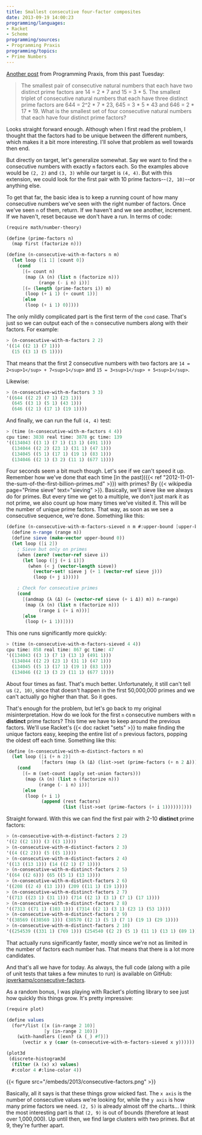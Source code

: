 ```yaml
---
title: Smallest consecutive four-factor composites
date: 2013-09-19 14:00:23
programming/languages:
- Racket
- Scheme
programming/sources:
- Programming Praxis
programming/topics:
- Prime Numbers
---
```

<a href="http://programmingpraxis.com/2013/09/17/smallest-consecutive-four-factor-composites/">Another post</a> from Programming Praxis, from this past Tuesday:

> The smallest pair of consecutive natural numbers that each have two distinct prime factors are 14 = 2 * 7 and 15 = 3 * 5. The smallest triplet of consecutive natural numbers that each have three distinct prime factors are 644 = 2^2 * 7 * 23, 645 = 3 * 5 * 43 and 646 = 2 * 17 * 19. What is the smallest set of four consecutive natural numbers that each have four distinct prime factors?

<!--more-->

Looks straight forward enough. Although when I first read the problem, I thought that the factors had to be unique between the different numbers, which makes it a bit more interesting. I'll solve that problem as well towards then end.

But directly on target, let's generalize somewhat. Say we want to find the `n` consecutive numbers with exactly `m` factors each. So the examples above would be `(2, 2)` and `(3, 3)` while our target is `(4, 4)`. But with this extension, we could look for the first pair with 10 prime factors--`(2, 10)`--or anything else. 

To get that far, the basic idea is to keep a running count of how many consecutive numbers we've seen with the right number of factors. Once we've seen `n` of them, return. If we haven't and we see another, increment. If we haven't, reset because we don't have a run. In terms of code:

```scheme
(require math/number-theory)

(define (prime-factors n)
  (map first (factorize n)))

(define (n-consecutive-with-m-factors n m)
  (let loop ([i 1] [count 0])
    (cond
      [(= count n) 
       (map (λ (n) (list n (factorize n)))
            (range (- i n) i))]
      [(= (length (prime-factors i)) m)
       (loop (+ i 1) (+ count 1))]
      [else 
       (loop (+ i 1) 0)])))
```

The only mildly complicated part is the first term of the `cond` case. That's just so we can output each of the `n` consecutive numbers along with their factors. For example:

```scheme
> (n-consecutive-with-m-factors 2 2)
'((14 ((2 1) (7 1))) 
  (15 ((3 1) (5 1))))
```

That means that the first 2 consecutive numbers with two factors are `14 = 2<sup>1</sup> + 7<sup>1</sup>` and `15 = 3<sup>1</sup> + 5<sup>1</sup>`. 

Likewise:

```scheme
> (n-consecutive-with-m-factors 3 3)
'((644 ((2 2) (7 1) (23 1)))
  (645 ((3 1) (5 1) (43 1)))
  (646 ((2 1) (17 1) (19 1))))
```

And finally, we can run the full `(4, 4)` test:

```scheme
> (time (n-consecutive-with-m-factors 4 4))
cpu time: 3838 real time: 3878 gc time: 139
'((134043 ((3 1) (7 1) (13 1) (491 1)))
  (134044 ((2 2) (23 1) (31 1) (47 1)))
  (134045 ((5 1) (17 1) (19 1) (83 1)))
  (134046 ((2 1) (3 2) (11 1) (677 1))))
```

Four seconds seem a bit much though. Let's see if we can't speed it up. Remember how we've done that each time [in the past]({{< ref "2012-11-01-the-sum-of-the-first-billion-primes.md" >}}) with primes? By {{< wikipedia page="Prime sieve" text="sieving" >}}. Basically, we'll sieve like we always do for primes. But every time we get to a multiple, we don't just mark it as not prime, we also count up how many times we've visited it. This will be the number of unique prime factors. That way, as soon as we see a consecutive sequence, we're done. Something like this:

```scheme
(define (n-consecutive-with-m-factors-sieved n m #:upper-bound [upper-bound 1000000])
  (define n-range (range n))
  (define sieve (make-vector upper-bound 0))
  (let loop ([i 2])
    ; Sieve but only on primes
    (when (zero? (vector-ref sieve i))
      (let loop ([j (+ i i)])
        (when (< j (vector-length sieve))
          (vector-set! sieve j (+ 1 (vector-ref sieve j)))
          (loop (+ j i)))))

    ; Check for consecutive primes
    (cond
      [(andmap (λ (Δ) (= (vector-ref sieve (+ i Δ)) m)) n-range)
       (map (λ (n) (list n (factorize n)))
            (range i (+ i n)))]
      [else
       (loop (+ i 1))])))
```

This one runs significantly more quickly:

```scheme
> (time (n-consecutive-with-m-factors-sieved 4 4))
cpu time: 858 real time: 867 gc time: 47
'((134043 ((3 1) (7 1) (13 1) (491 1)))
  (134044 ((2 2) (23 1) (31 1) (47 1)))
  (134045 ((5 1) (17 1) (19 1) (83 1)))
  (134046 ((2 1) (3 2) (11 1) (677 1))))
```

About four times as fast. That's much better. Unfortunately, it still can't tell us `(2, 10)`, since that doesn't happen in the first 50,000,000 primes and we can't actually go higher than that. So it goes.

That's enough for the problem, but let's go back to my original misinterpretation. How do we look for the first `n` consecutive numbers with `m` **distinct** prime factors? This time we have to keep around the previous factors. We'll use Racket's {{< doc racket "sets" >}} to make finding the unique factors easy, keeping the entire list of `n` previous factors, popping the oldest off each time. Something like this:

```scheme
(define (n-consecutive-with-m-distinct-factors n m)
  (let loop ([i (+ n 2)]
             [factors (map (λ (Δ) (list->set (prime-factors (+ n 2 Δ)))) (range n))])
    (cond
      [(= m (set-count (apply set-union factors)))
       (map (λ (n) (list n (factorize n)))
            (range (- i n) i))]
      [else
       (loop (+ i 1)
             (append (rest factors)
                     (list (list->set (prime-factors (+ i 1))))))])))
```

Straight forward. With this we can find the first pair with 2-10 **distinct** prime factors:

```scheme
> (n-consecutive-with-m-distinct-factors 2 2)
'((2 ((2 1))) (3 ((3 1))))
> (n-consecutive-with-m-distinct-factors 2 3)
'((4 ((2 2))) (5 ((5 1))))
> (n-consecutive-with-m-distinct-factors 2 4)
'((13 ((13 1))) (14 ((2 1) (7 1))))
> (n-consecutive-with-m-distinct-factors 2 5)
'((64 ((2 6))) (65 ((5 1) (13 1))))
> (n-consecutive-with-m-distinct-factors 2 6)
'((208 ((2 4) (13 1))) (209 ((11 1) (19 1))))
> (n-consecutive-with-m-distinct-factors 2 7)
'((713 ((23 1) (31 1))) (714 ((2 1) (3 1) (7 1) (17 1))))
> (n-consecutive-with-m-distinct-factors 2 8)
'((7313 ((71 1) (103 1))) (7314 ((2 1) (3 1) (23 1) (53 1))))
> (n-consecutive-with-m-distinct-factors 2 9)
'((38569 ((38569 1))) (38570 ((2 1) (5 1) (7 1) (19 1) (29 1))))
> (n-consecutive-with-m-distinct-factors 2 10)
'((254539 ((331 1) (769 1))) (254540 ((2 2) (5 1) (11 1) (13 1) (89 1))))
```

That actually runs significantly faster, mostly since we're not as limited in the number of factors each number has. That means that there is a lot more candidates. 

And that's all we have for today. As always, the full code (along with a pile of unit tests that takes a few minutes to run) is available on GitHub: <a href="https://github.com/jpverkamp/small-projects/blob/master/blog/consecutive-factors.rkt">jpverkamp/consecutive-factors</a>.

As a random bonus, I was playing with Racket's plotting library to see just how quickly this things grow. It's pretty impressive:

```scheme
(require plot)

(define values
  (for*/list ([x (in-range 2 10)]
              [y (in-range 2 10)])
    (with-handlers ([exn? (λ (_) #f)])
      (vectir x y (caar (n-consecutive-with-m-factors-sieved x y))))))

(plot3d 
 (discrete-histogram3d 
  (filter (λ (x) x) values)
  #:color 4 #:line-color 4))
```

{{< figure src="/embeds/2013/consecutive-factors.png" >}}

Basically, all it says is that these things grow wicked fast. The `x axis` is the number of consecutive values we're looking for, while the `y axis` is how many prime factors we need. `(2, 5)` is already almost off the charts... I think the most interesting part is that `(2, 9)` is out of bounds (therefore at least over 1,000,000). Up until then, we find large clusters with two primes. But at 9, they're further apart.